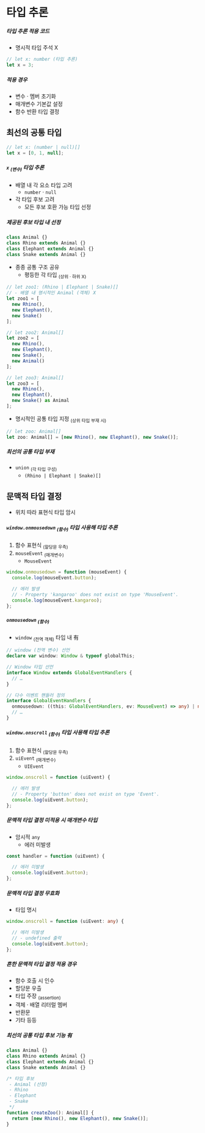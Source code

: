 타입 추론
========

##### 타입 추론 적용 코드
- 명시적 타입 주석 X
```ts
// let x: number (타입 추론)
let x = 3;
```

##### 적용 경우
- 변수 · 멤버 초기화
- 매개변수 기본값 설정
- 함수 반환 타입 결정

## 최선의 공통 타입
```ts
// let x: (number | null)[]
let x = [0, 1, null];
```

##### `x` <sub>(변수)</sub> 타입 추론
- 배열 내 각 요소 타입 고려
  - `number` · `null`
- 각 타입 후보 고려
  - 모든 후보 호환 가능 타입 선정

##### 제공된 후보 타입 내 선정
```ts
class Animal {}
class Rhino extends Animal {}
class Elephant extends Animal {}
class Snake extends Animal {}
```
- 종종 공통 구조 공유
  - 평등한 각 타입 <sub>(상위 · 하위 X)</sub>
```ts
// let zoo1: (Rhino | Elephant | Snake)[]
// - 배열 내 명시적인 Animal (객체) X
let zoo1 = [
  new Rhino(),
  new Elephant(),
  new Snake()
];

// let zoo2: Animal[]
let zoo2 = [
  new Rhino(),
  new Elephant(),
  new Snake(),
  new Animal()
];

// let zoo3: Animal[]
let zoo3 = [
  new Rhino(),
  new Elephant(),
  new Snake() as Animal
];
```
- 명시적인 공통 타입 지정 <sub>(상위 타입 부재 시)</sub>
```ts
// let zoo: Animal[]
let zoo: Animal[] = [new Rhino(), new Elephant(), new Snake()];
```

##### 최선의 공통 타입 부재
- `union` <sub>(각 타입 구성)</sub>
  - `(Rhino | Elephant | Snake)[]`

## 문맥적 타입 결정
- 위치 따라 표현식 타입 암시

##### `window.onmousedown` <sub>(함수)</sub> 타입 사용해 타입 추론
1. 함수 표현식 <sub>(할당문 우측)</sub>
2. `mouseEvent` <sub>(매개변수)</sub>
    - `MouseEvent`
```ts
window.onmousedown = function (mouseEvent) {
  console.log(mouseEvent.button);

  // 에러 발생
  // - Property 'kangaroo' does not exist on type 'MouseEvent'.
  console.log(mouseEvent.kangaroo);
};
```

##### `onmousedown` <sub>(함수)</sub>
- `window` <sub>(전역 객체)</sub> 타입 내 有
```ts
// window (전역 변수) 선언
declare var window: Window & typeof globalThis;

// Window 타입 선언
interface Window extends GlobalEventHandlers {
  // …
}

// 다수 이벤트 핸들러 정의
interface GlobalEventHandlers {
  onmousedown: ((this: GlobalEventHandlers, ev: MouseEvent) => any) | null;
  // …
}
```

##### `window.onscroll` <sub>(함수)</sub> 타입 사용해 타입 추론
1. 함수 표현식 <sub>(할당문 우측)</sub>
2. `uiEvent` <sub>(매개변수)</sub>
    - `UIEvent`
```ts
window.onscroll = function (uiEvent) {

  // 에러 발생
  // - Property 'button' does not exist on type 'Event'.
  console.log(uiEvent.button);
};
```

##### 문맥적 타입 결정 미적용 시 매개변수 타입
- 암시적 `any`
  - 에러 미발생
```ts
const handler = function (uiEvent) {

  // 에러 미발생
  console.log(uiEvent.button);
};
```

##### 문맥적 타입 결정 무효화
- 타입 명시
```ts
window.onscroll = function (uiEvent: any) {

  // 에러 미발생
  // - undefined 출력
  console.log(uiEvent.button);
};
```

##### 흔한 문맥적 타입 결정 적용 경우
- 함수 호출 시 인수
- 할당문 우츨
- 타입 주장 <sub>(assertion)</sub>
- 객체 · 배열 리터럴 멤버
- 반환문
- 기타 등등

##### 최선의 공통 타입 후보 기능 有
```ts
class Animal {}
class Rhino extends Animal {}
class Elephant extends Animal {}
class Snake extends Animal {}

/* 타입 후보
 - Animal (선정)
 - Rhino
 - Elephant
 - Snake
 */
function createZoo(): Animal[] {
  return [new Rhino(), new Elephant(), new Snake()];
}
```
